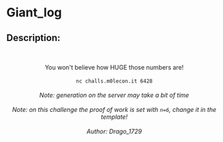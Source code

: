 
# Giant_log
## Description:
<br><center>You won't believe how HUGE those numbers are!<br><br> <code>nc challs.m0lecon.it 6428</code><br><br><i>Note: generation on the server may take a bit of time<br><br>Note: on this challenge the proof of work is set with <code>n=6</code>, change it in the template!<br><br>Author: Drago_1729</i></center>

